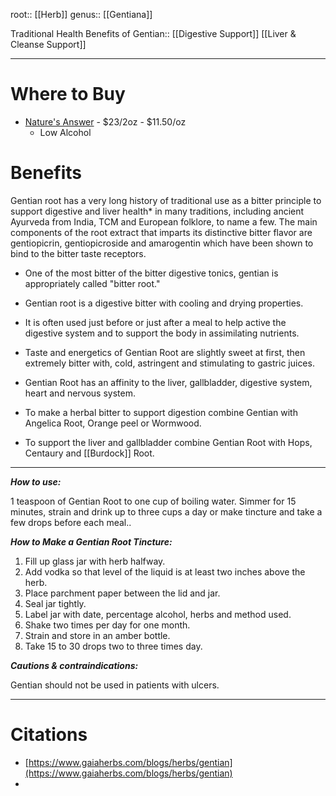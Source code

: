 root:: [[Herb]]
genus:: [[Gentiana]]

Traditional Health Benefits of Gentian:: [[Digestive Support]] [[Liver & Cleanse Support]]




---



# Where to Buy

- [Nature's Answer](https://www.naturesanswer.com/product/gentian-root-2-oz/) - $23/2oz - $11.50/oz
	- Low Alcohol


# Benefits

Gentian root has a very long history of traditional use as a bitter principle to support digestive and liver health* in many traditions, including ancient Ayurveda from India, TCM and European folklore, to name a few. The main components of the root extract that imparts its distinctive bitter flavor are gentiopicrin, gentiopicroside and amarogentin which have been shown to bind to the bitter taste receptors.

- One of the most bitter of the bitter digestive tonics, gentian is appropriately called "bitter root." 
- Gentian root is a digestive bitter with cooling and drying properties. 
- It is often used just before or just after a meal to help active the digestive system and to support the body in assimilating nutrients.

- Taste and energetics of Gentian Root are slightly sweet at first, then extremely bitter with, cold, astringent and stimulating to gastric juices. 
- Gentian Root has an affinity to the liver, gallbladder, digestive system, heart and nervous system. 
- To make a herbal bitter to support digestion combine Gentian with Angelica Root, Orange peel or Wormwood.
- To support the liver and gallbladder combine Gentian Root with Hops, Centaury and [[Burdock]] Root.

---

_**How to use:**_

1 teaspoon of Gentian Root to one cup of boiling water. Simmer for 15 minutes, strain and drink up to three cups a day or make tincture and take a few drops before each meal..

_**How to Make a Gentian Root Tincture:**_

1.  Fill up glass jar with herb halfway.
2.  Add vodka so that level of the liquid is at least two inches above the herb.
3.  Place parchment paper between the lid and jar.
4.  Seal jar tightly.
5.  Label jar with date, percentage alcohol, herbs and method used.
6.  Shake two times per day for one month.
7.  Strain and store in an amber bottle.
8.  Take 15 to 30 drops two to three times day.

**_Cautions & contraindications:_**

Gentian should not be used in patients with ulcers.


---


# Citations
- [https://www.gaiaherbs.com/blogs/herbs/gentian](https://www.gaiaherbs.com/blogs/herbs/gentian)
- 